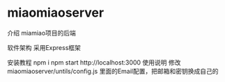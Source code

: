 # miaomiaoserver
介绍
miamiao项目的后端

软件架构
采用Express框架

安装教程
npm i
npm start
http://localhost:3000
使用说明
修改miaomiaoserver/untils/config.js 里面的Email配置，把邮箱和密钥换成自己的
